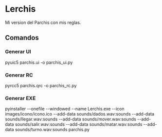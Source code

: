 # Lerchis
Mi version del Parchis con mis reglas.

## Comandos
### Generar UI
pyuic5 parchis.ui -o parchis_ui.py

### Generar RC
pyrcc5 parchis.qrc -o parchis_rc.py

### Generar EXE
pyinstaller --onefile --windowed --name Lerchis.exe --icon images/icono/icono.ico --add-data sounds/dados.wav:sounds --add-data sounds/llegar.wav:sounds --add-data sounds/mover.wav:sounds --add-data sounds/salir.wav:sounds --add-data sounds/matar.wav:sounds --add-data sounds/turno.wav:sounds parchis.py
